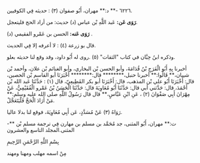 ٦٢٢٦ -** د:** مهران، أَبُو صفوان (٣) : حديثه فِي الكوفيين.

**رَوَى عَن:** عَبد اللَّهِ بْن عباس (د) حديث: من أراد الحج فليتعجل.

**رَوَى عَنه:** الحسن بن عَمْرو الفقيمي (د) .

قال بو زرعة (٤) : لا أعرفه إلا فِي الحديث.

وذكره ابنُ حِبَّان في كتاب "الثقات" (٥) .روى له أَبُو داود، وقد وقع لنا حديثه بعلو.

أخبرنا بِهِ أَبُو الْفَرَجِ بْنُ قُدَامَةَ، وأبو الحسن بْن البخاري، وأبو الغنائم بْن علان، وأحمد بْن شيبان،** قَالُوا:** أخبرنا حنبل،******** قال:******** أَخْبَرَنَا أبو القاسم بْن الحصين، قال: أَخْبَرَنَا أَبُو علي بْن المذهب، قال: أَخْبَرَنَا أبو بكر القَطِيعِيّ، قال (١) : حَدَّثَنَا عَبد الله بْن أَحْمَدَ، قال: حَدَّثني أبي قال: حَدَّثَنَا أَبُو مُعَاوِيَةَ قال: حَدَّثَنَا الْحَسَنُ بْنُ عَمْرو الْفُقَيْمِيُّ، عَنْ مِهْرَانَ أَبِي صَفْوَانَ (٢) ، عَنِ ابْنِ عَبَّاسٍ،** قال قال رَسُولُ اللَّهِ صلى الله عليه وسلم:** مَنْ أَرَادَ الْحَجَّ فَلْيَتَعَجَّلْ.

رَوَاهُ (٣) عَنْ مُسَدَّدٍ، عَن أَبِي مُعَاوِيَةَ، فوقع لنا بدلا عاليا.

-** ت:** مهران، أَبُو المثنى، جد مُحَمَّد بن مسلم بن مهارن فِي ترجمة مسلم بْن المثنى.المجلد التاسع والعشرون

بِسْمِ اللَّهِ الرَّحْمَنِ الرَّحِيمِ

مِنْ اسمه مهلب ومهنا ومهند